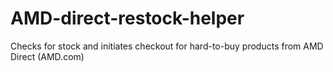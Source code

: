 # AMD-direct-restock-helper
Checks for stock and initiates checkout for hard-to-buy products from AMD Direct (AMD.com)
